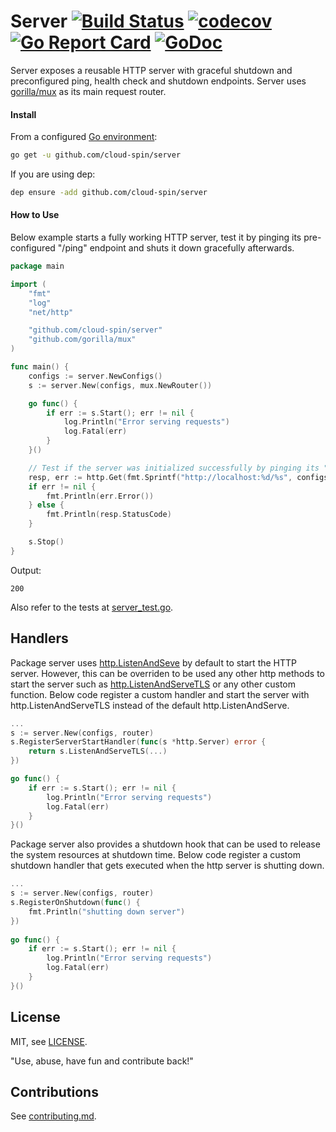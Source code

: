 # Server [![Build Status](https://travis-ci.com/cloud-spin/server.svg?branch=master)](https://travis-ci.com/cloud-spin/server) [![codecov](https://codecov.io/gh/cloud-spin/server/branch/master/graph/badge.svg)](https://codecov.io/gh/cloud-spin/server) [![Go Report Card](https://goreportcard.com/badge/github.com/cloud-spin/server)](https://goreportcard.com/report/github.com/cloud-spin/server) [![GoDoc](https://godoc.org/github.com/cloud-spin/server?status.svg)](https://godoc.org/github.com/cloud-spin/server)

Server exposes a reusable HTTP server with graceful shutdown and preconfigured ping, health check and shutdown endpoints. Server uses
[gorilla/mux](https://github.com/gorilla/mux) as its main request router.
 
#### Install

From a configured [Go environment](https://golang.org/doc/install#testing):
```sh
go get -u github.com/cloud-spin/server
```

If you are using dep:
```sh
dep ensure -add github.com/cloud-spin/server
```

#### How to Use

Below example starts a fully working HTTP server, test it by pinging its pre-configured "/ping" endpoint and shuts it down gracefully afterwards.

```go
package main

import (
	"fmt"
	"log"
	"net/http"

	"github.com/cloud-spin/server"
	"github.com/gorilla/mux"
)

func main() {
	configs := server.NewConfigs()
	s := server.New(configs, mux.NewRouter())

	go func() {
		if err := s.Start(); err != nil {
			log.Println("Error serving requests")
			log.Fatal(err)
		}
	}()

	// Test if the server was initialized successfully by pinging its "/ping" endpoint.
	resp, err := http.Get(fmt.Sprintf("http://localhost:%d/%s", configs.Port, configs.PingEndpoint))
	if err != nil {
		fmt.Println(err.Error())
	} else {
		fmt.Println(resp.StatusCode)
	}

	s.Stop()
}
```

Output:
```
200
```

Also refer to the tests at [server_test.go](server_test.go).


## Handlers

Package server uses [http.ListenAndSeve](https://golang.org/pkg/net/http/#ListenAndServe) by default to start the HTTP server. However, this can be overriden to be used any other http methods to start the server such as [http.ListenAndServeTLS](https://golang.org/pkg/net/http/#ListenAndServeTLS) or any other custom function. Below code register a custom handler and start the server with http.ListenAndServeTLS instead of the default http.ListenAndServe.

```go
...
s := server.New(configs, router)
s.RegisterServerStartHandler(func(s *http.Server) error {
	return s.ListenAndServeTLS(...)
})

go func() {
	if err := s.Start(); err != nil {
		log.Println("Error serving requests")
		log.Fatal(err)
	}
}()
```

Package server also provides a shutdown hook that can be used to release the system resources at shutdown time. Below code register a custom shutdown handler that gets executed when the http server is shutting down.

```go
...
s := server.New(configs, router)
s.RegisterOnShutdown(func() {
	fmt.Println("shutting down server")
})
		
go func() {
	if err := s.Start(); err != nil {
		log.Println("Error serving requests")
		log.Fatal(err)
	}
}()
```


## License
MIT, see [LICENSE](LICENSE).

"Use, abuse, have fun and contribute back!"


## Contributions
See [contributing.md](https://github.com/cloud-spin/docs/blob/master/contributing.md).

